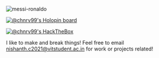 ![messi-ronaldo](https://user-images.githubusercontent.com/95633551/177534931-0c36d9ea-ebe2-4838-b581-96c03ae1330e.gif)

[![@chnrv99's Holopin board](https://holopin.me/chnrv99)](https://holopin.io/@chnrv99)

[![@chnrv99's HackTheBox](https://www.hackthebox.com/badge/image/963787)](https://www.hackthebox.com/badge/image/963787)

I like to make and break things!
Feel free to email nishanth.c2021@vitstudent.ac.in for work or projects related! 


<!---
chnrv99/chnrv99 is a ✨ special ✨ repository because its `README.md` (this file) appears on your GitHub profile.
You can click the Preview link to take a look at your changes.
--->



